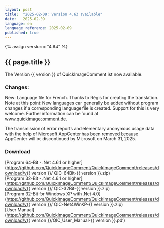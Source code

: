 ```yaml
---
layout: post
title:  "2025-02-09: Version 4.63 available"
date:   2025-02-09
language: en
language_reference: 2025-02-09
published: true
---
```

{% assign version = "4.64" %}

## {{ page.title }}

The Version {{ version }} of QuickImageComment ist now available.

### Changes:

New: Language file for French. Thanks to Régis for creating the translation.
Note at this point: New languages can generally be added without program changes if a corresponding language file is created. Support for this is very welcome. Further information can be found at www.quickimagecomment.de.

The transmission of error reports and elementary anonymous usage data with the help of Microsoft AppCenter has been removed because AppCenter will be discontinued by Microsoft on March 31, 2025.

### Download

[Program 64-Bit - .Net 4.6.1 or higher](https://github.com/QuickImageComment/QuickImageComment/releases/download/v{{ version }}/
QIC-64Bit-{{ version }}.zip)<br>
[Program 32-Bit - .Net 4.6.1 or higher](https://github.com/QuickImageComment/QuickImageComment/releases/download/v{{ version }}/
QIC-32Bit-{{ version }}.zip)<br>
[Program 32-Bit for Windows XP with .Net 4.0](https://github.com/QuickImageComment/QuickImageComment/releases/download/v{{ version }}/
QIC-Net4WinXP-{{ version }}.zip)<br>
[User Manual](https://github.com/QuickImageComment/QuickImageComment/releases/download/v{{ version }}/QIC_User_Manual-{{ version }}.pdf)

